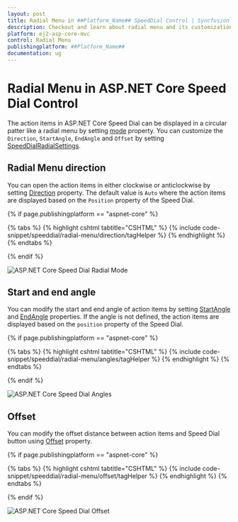 ```yaml
---
layout: post
title: Radial Menu in ##Platform_Name## SpeedDial Control | Syncfusion
description: Checkout and learn about radial menu and its customization in ##Platform_Name## SpeedDial control of Syncfusion Essential JS 2 and more details.
platform: ej2-asp-core-mvc
control: Radial Menu
publishingplatform: ##Platform_Name##
documentation: ug
---
```


# Radial Menu in ASP.NET Core Speed Dial Control

The action items in ASP.NET Core Speed Dial can be displayed in a circular patter like a radial menu by setting [mode](https://help.syncfusion.com/cr/aspnetcore-js2/Syncfusion.EJ2.Buttons.SpeedDial.html#Syncfusion_EJ2_Buttons_SpeedDial_Mode) property. You can customize the `Direction`, `StartAngle`, `EndAngle` and `Offset` by setting [SpeedDialRadialSettings](https://help.syncfusion.com/cr/aspnetcore-js2/Syncfusion.EJ2.Buttons.SpeedDialRadialSettings.html).

## Radial Menu direction

You can open the action items in either clockwise or anticlockwise by setting [Direction](https://help.syncfusion.com/cr/aspnetcore-js2/Syncfusion.EJ2.Buttons.SpeedDialRadialSettings.html#Syncfusion_EJ2_Buttons_SpeedDialRadialSettings_Direction) property. The default value is `Auto` where the action items are displayed based on the `Position` property of the Speed Dial.

{% if page.publishingplatform == "aspnet-core" %}

{% tabs %}
{% highlight cshtml tabtitle="CSHTML" %}
{% include code-snippet/speeddial/radial-menu/direction/tagHelper %}
{% endhighlight %}
{% endtabs %}

{% endif %}

![ASP.NET Core Speed Dial Radial Mode](images/SpeedDial-RadialMenu.png)

## Start and end angle

You can modify the start and end angle of action items by setting [StartAngle](https://help.syncfusion.com/cr/aspnetcore-js2/Syncfusion.EJ2.Buttons.SpeedDialRadialSettings.html#Syncfusion_EJ2_Buttons_SpeedDialRadialSettings_StartAngle) and [EndAngle](https://help.syncfusion.com/cr/aspnetcore-js2/Syncfusion.EJ2.Buttons.SpeedDialRadialSettings.html#Syncfusion_EJ2_Buttons_SpeedDialRadialSettings_EndAngle) properties. If the angle is not defined, the action items are displayed based on the `position` property of the Speed Dial.

{% if page.publishingplatform == "aspnet-core" %}

{% tabs %}
{% highlight cshtml tabtitle="CSHTML" %}
{% include code-snippet/speeddial/radial-menu/angles/tagHelper %}
{% endhighlight %}
{% endtabs %}

{% endif %}

![ASP.NET Core Speed Dial Angles](images/SpeedDial-Angle.png)

## Offset

You can modify the offset distance between action items and Speed Dial button using [Offset](https://help.syncfusion.com/cr/aspnetcore-js2/Syncfusion.EJ2.Buttons.SpeedDialRadialSettings.html#Syncfusion_EJ2_Buttons_SpeedDialRadialSettings_Offset) property.

{% if page.publishingplatform == "aspnet-core" %}

{% tabs %}
{% highlight cshtml tabtitle="CSHTML" %}
{% include code-snippet/speeddial/radial-menu/offset/tagHelper %}
{% endhighlight %}
{% endtabs %}

{% endif %}

![ASP.NET Core Speed Dial Offset](images/SpeedDial-Offset.png)